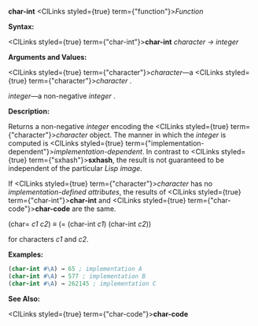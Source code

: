 **char-int** <ClLinks styled={true} term={"function"}><i>Function</i></ClLinks> 



**Syntax:** 



<ClLinks styled={true} term={"char-int"}><b>char-int</b></ClLinks> *character → integer* 



**Arguments and Values:** 



<ClLinks styled={true} term={"character"}><i>character</i></ClLinks>—a <ClLinks styled={true} term={"character"}><i>character</i></ClLinks> . 



*integer*—a non-negative *integer* . 



**Description:** 



Returns a non-negative *integer* encoding the <ClLinks styled={true} term={"character"}><i>character</i></ClLinks> object. The manner in which the *integer* is computed is <ClLinks styled={true} term={"implementation-dependent"}><i>implementation-dependent</i></ClLinks>. In contrast to <ClLinks styled={true} term={"sxhash"}><b>sxhash</b></ClLinks>, the result is not guaranteed to be independent of the particular *Lisp image*. 



If <ClLinks styled={true} term={"character"}><i>character</i></ClLinks> has no *implementation-defined attributes*, the results of <ClLinks styled={true} term={"char-int"}><b>char-int</b></ClLinks> and <ClLinks styled={true} term={"char-code"}><b>char-code</b></ClLinks> are the same. 



(char= *c1 c2*) *≡* (= (char-int *c1*) (char-int *c2*)) 



for characters *c1* and *c2*. 



**Examples:**
```lisp
(char-int #\A) → 65 ; implementation A 
(char-int #\A) → 577 ; implementation B 
(char-int #\A) → 262145 ; implementation C 
```
**See Also:** 



<ClLinks styled={true} term={"char-code"}><b>char-code</b></ClLinks> 



